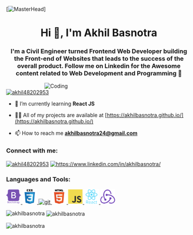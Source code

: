 [![MasterHead](https://media.istockphoto.com/vectors/front-end-development-web-banner-concept-vector-id1167600197?k=20&m=1167600197&s=170667a&w=0&h=eXf3kFtGYdxrPeduZv6DcKSFhr9y0HaXgX3jcxObX_g=)]
<h1 align="center">Hi 👋, I'm Akhil Basnotra</h1>
<h3 align="center">I'm a Civil Engineer turned Frontend Web Developer building the Front-end of Websites that leads to the success of the overall product. Follow me on Linkedin for the Awesome content related to Web Development and Programming 🚀</h3>
<img align="right" alt="Coding" width="400" src="https://camo.githubusercontent.com/cae12fddd9d6982901d82580bdf321d81fb299141098ca1c2d4891870827bf17/68747470733a2f2f6d69726f2e6d656469756d2e636f6d2f6d61782f313336302f302a37513379765349765f7430696f4a2d5a2e676966"
<p align="left"> <a href="https://twitter.com/akhil48202953" target="blank"><img src="https://img.shields.io/twitter/follow/akhil48202953?logo=twitter&style=for-the-badge" alt="akhil48202953" /></a> </p>

- 🌱 I’m currently learning **React JS**

- 👨‍💻 All of my projects are available at [https://akhilbasnotra.github.io/](https://akhilbasnotra.github.io/)

- 📫 How to reach me **akhilbasnotra24@gmail.com**

<h3 align="left">Connect with me:</h3>
<p align="left">
<a href="https://twitter.com/akhil48202953" target="blank"><img align="center" src="https://raw.githubusercontent.com/rahuldkjain/github-profile-readme-generator/master/src/images/icons/Social/twitter.svg" alt="akhil48202953" height="30" width="40" /></a>
<a href="https://linkedin.com/in/https://www.linkedin.com/in/akhilbasnotra/" target="blank"><img align="center" src="https://raw.githubusercontent.com/rahuldkjain/github-profile-readme-generator/master/src/images/icons/Social/linked-in-alt.svg" alt="https://www.linkedin.com/in/akhilbasnotra/" height="30" width="40" /></a>
</p>

<h3 align="left">Languages and Tools:</h3>
<p align="left"> <a href="https://getbootstrap.com" target="_blank" rel="noreferrer"> <img src="https://raw.githubusercontent.com/devicons/devicon/master/icons/bootstrap/bootstrap-plain-wordmark.svg" alt="bootstrap" width="40" height="40"/> </a> <a href="https://www.w3schools.com/css/" target="_blank" rel="noreferrer"> <img src="https://raw.githubusercontent.com/devicons/devicon/master/icons/css3/css3-original-wordmark.svg" alt="css3" width="40" height="40"/> </a> <a href="https://git-scm.com/" target="_blank" rel="noreferrer"> <img src="https://www.vectorlogo.zone/logos/git-scm/git-scm-icon.svg" alt="git" width="40" height="40"/> </a> <a href="https://www.w3.org/html/" target="_blank" rel="noreferrer"> <img src="https://raw.githubusercontent.com/devicons/devicon/master/icons/html5/html5-original-wordmark.svg" alt="html5" width="40" height="40"/> </a> <a href="https://developer.mozilla.org/en-US/docs/Web/JavaScript" target="_blank" rel="noreferrer"> <img src="https://raw.githubusercontent.com/devicons/devicon/master/icons/javascript/javascript-original.svg" alt="javascript" width="40" height="40"/> </a> <a href="https://reactjs.org/" target="_blank" rel="noreferrer"> <img src="https://raw.githubusercontent.com/devicons/devicon/master/icons/react/react-original-wordmark.svg" alt="react" width="40" height="40"/> </a> <a href="https://redux.js.org" target="_blank" rel="noreferrer"> <img src="https://raw.githubusercontent.com/devicons/devicon/master/icons/redux/redux-original.svg" alt="redux" width="40" height="40"/> </a> </p>

<p><img align="left" src="https://github-readme-stats.vercel.app/api/top-langs?username=akhilbasnotra&show_icons=true&locale=en&layout=compact" alt="akhilbasnotra" /></p>

<p>&nbsp;<img align="center" src="https://github-readme-stats.vercel.app/api?username=akhilbasnotra&show_icons=true&locale=en" alt="akhilbasnotra" /></p>

<p><img align="center" src="https://github-readme-streak-stats.herokuapp.com/?user=akhilbasnotra&" alt="akhilbasnotra" /></p>
